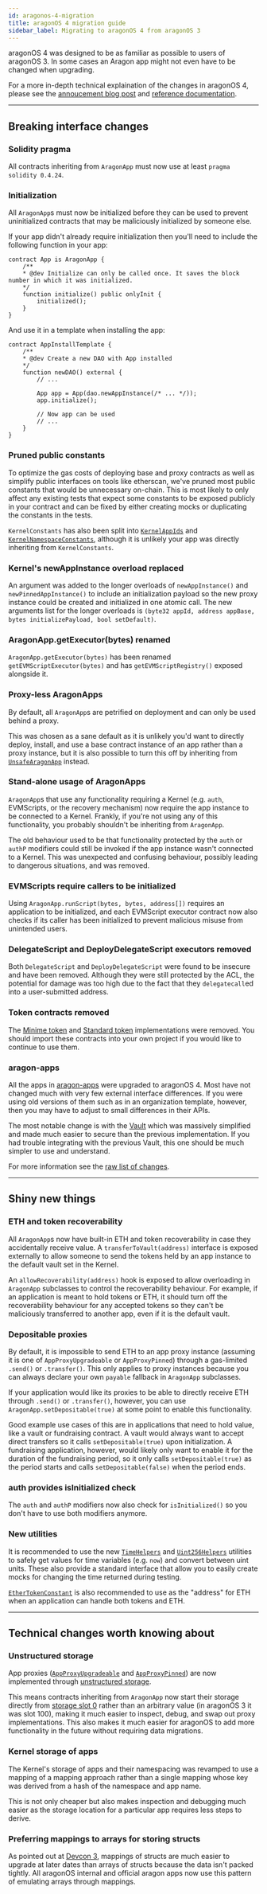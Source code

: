 ```yaml
---
id: aragonos-4-migration
title: aragonOS 4 migration guide
sidebar_label: Migrating to aragonOS 4 from aragonOS 3
---
```


aragonOS 4 was designed to be as familiar as possible to users of aragonOS 3. In some cases an Aragon app might not even have to be changed when upgrading.

For a more in-depth technical explaination of the changes in aragonOS 4, please see the
[annoucement blog post](https://blog.aragon.org/releasing-aragonos-4) and [reference documentation](/docs/aragonos-ref.html).

---
## Breaking interface changes

### Solidity pragma

All contracts inheriting from `AragonApp` must now use at least `pragma solidity 0.4.24`.

### Initialization

All `AragonApp`s must now be initialized before they can be used to prevent uninitialized
contracts that may be maliciously initialized by someone else.

If your app didn't already require initialization then you'll need to include
the following function in your app:

```solidity
contract App is AragonApp {
    /**
    * @dev Initialize can only be called once. It saves the block number in which it was initialized.
    */
    function initialize() public onlyInit {
        initialized();
    }
}
```

And use it in a template when installing the app:

```solidity
contract AppInstallTemplate {
    /**
    * @dev Create a new DAO with App installed
    */
    function newDAO() external {
        // ...

        App app = App(dao.newAppInstance(/* ... */));
        app.initialize();

        // Now app can be used
        // ...
    }
}
```

### Pruned public constants

To optimize the gas costs of deploying base and proxy contracts as well as simplify
public interfaces on tools like etherscan, we've pruned most public constants that would
be unnecessary on-chain. This is most likely to only affect any existing tests that expect
some constants to be exposed publicly in your contract and can be fixed by either
creating mocks or duplicating the constants in the tests.

`KernelConstants` has also been split into [`KernelAppIds`](https://github.com/aragon/aragonOS/blob/v4.0.0/contracts/kernel/KernelConstants.sol#L8)
and [`KernelNamespaceConstants`](https://github.com/aragon/aragonOS/blob/v4.0.0/contracts/kernel/KernelConstants.sol#L20),
although it is unlikely your app was directly inheriting from `KernelConstants`.

### Kernel's newAppInstance overload replaced

An argument was added to the longer overloads of `newAppInstance()` and
`newPinnedAppInstance()` to include an initialization payload so the new proxy instance
could be created and initialized in one atomic call. The new arguments list for the longer
overloads is `(byte32 appId, address appBase, bytes initializePayload, bool setDefault)`.

### AragonApp.getExecutor(bytes) renamed

`AragonApp.getExecutor(bytes)` has been renamed `getEVMScriptExecutor(bytes)` and has
`getEVMScriptRegistry()` exposed alongside it.

### Proxy-less AragonApps

By default, all `AragonApp`s are petrified on deployment and can only be used behind a proxy.

This was chosen as a sane default as it is unlikely you'd want to directly deploy,
install, and use a base contract instance of an app rather than a proxy instance, but it
is also possible to turn this off by inheriting from [`UnsafeAragonApp`](https://github.com/aragon/aragonOS/blob/v4.0.0/contracts/apps/UnsafeAragonApp.sol)
instead.

### Stand-alone usage of AragonApps

`AragonApp`s that use any functionality requiring a Kernel (e.g. `auth`, EVMScripts, or the
recovery mechanism) now require the app instance to be connected to a Kernel. Frankly, if
you're not using any of this functionality, you probably shouldn't be inheriting from
`AragonApp`.

The old behaviour used to be that functionality protected by the `auth` or `authP`
modifiers could still be invoked if the app instance wasn't connected to a
Kernel. This was unexpected and confusing behaviour, possibly leading to dangerous
situations, and was removed.

### EVMScripts require callers to be initialized

Using `AragonApp.runScript(bytes, bytes, address[])` requires an application to be
initialized, and each EVMScript executor contract now also checks if its caller has been
initialized to prevent malicious misuse from unintended users.

### DelegateScript and DeployDelegateScript executors removed

Both `DelegateScript` and `DeployDelegateScript` were found to be insecure and have been
removed. Although they were still protected by the ACL, the potential for damage was too
high due to the fact that they `delegatecall`ed into a user-submitted address.

### Token contracts removed

The [Minime token](https://github.com/Giveth/minime/) and [Standard token](https://github.com/aragon/aragonOS/blob/v3.1.12/contracts/lib/zeppelin/token/StandardToken.sol)
implementations were removed. You should import these contracts into your own project if
you would like to continue to use them.

### aragon-apps

All the apps in [aragon-apps](https://github.com/aragon/aragon-apps) were upgraded to
aragonOS 4. Most have not changed much with very few external interface differences.
If you were using old versions of them such as in an organization template, however, then
you may have to adjust to small differences in their APIs.

The most notable change is with the [Vault](https://github.com/aragon/aragon-apps/blob/master/apps/vault/contracts/Vault.sol)
which was massively simplified and made much easier to secure than the previous implementation.
If you had trouble integrating with the previous Vault, this one should be much simpler to
use and understand.

For more information see the [raw list of changes](https://github.com/aragon/aragonOS/wiki/aragonOS-4:-Updates-to-aragonOS-and-aragon-apps#aragon-apps).

---
## Shiny new things

### ETH and token recoverability

All `AragonApp`s now have built-in ETH and token recoverability in case they accidentally
receive value. A `transferToVault(address)` interface is exposed externally to allow
someone to send the tokens held by an app instance to the default vault set in the
Kernel.

An `allowRecoverability(address)` hook is exposed to allow overloading in
`AragonApp` subclasses to control the recoverability behaviour. For example, if an
application is meant to hold tokens or ETH, it should turn off the recoverability
behaviour for any accepted tokens so they can't be maliciously transferred to another app,
even if it is the default vault.

### Depositable proxies

By default, it is impossible to send ETH to an app proxy instance (assuming it is one of
`AppProxyUpgradeable` or `AppProxyPinned`) through a gas-limited `.send()` or
`.transfer()`. This only applies to proxy instances because you can always declare your
own `payable` fallback in `AragonApp` subclasses.

If your application would like its proxies to be able to directly receive ETH
through `.send()` or `.transfer()`, however, you can use `AragonApp.setDepositable(true)` at some
point to enable this functionality.

Good example use cases of this are in applications that need to hold value, like a vault
or fundraising contract. A vault would always want to accept direct transfers so it calls
`setDepositable(true)` upon initialization. A fundraising application, however, would
likely only want to enable it for the duration of the fundraising period, so it only calls
`setDepositable(true)` as the period starts and calls `setDepositable(false)` when the
period ends.

### auth provides isInitialized check

The `auth` and `authP` modifiers now also check for `isInitialized()` so you don't have
to use both modifiers anymore.

### New utilities

It is recommended to use the new [`TimeHelpers`](https://github.com/aragon/aragonOS/blob/v4.0.0/contracts/common/TimeHelpers.sol)
and [`Uint256Helpers`](https://github.com/aragon/aragonOS/blob/v4.0.0/contracts/common/Uint256Helpers.sol)
utilities to safely get values for time variables (e.g. `now`) and convert between uint
units. These also provide a standard interface that allow you to easily create mocks for
changing the time returned during testing.

[`EtherTokenConstant`](https://github.com/aragon/aragonOS/blob/v4.0.0/contracts/common/EtherTokenConstant.sol)
is also recommended to use as the "address" for ETH when an application can handle both
tokens and ETH.

---
## Technical changes worth knowing about

### Unstructured storage

App proxies ([`AppProxyUpgradeable`](https://github.com/aragon/aragonOS/blob/v4.0.0/contracts/apps/AppProxyUpgradeable.sol)
and [`AppProxyPinned`](https://github.com/aragon/aragonOS/blob/v4.0.0/contracts/apps/AppProxyPinned.sol))
are now implemented through [unstructured storage](https://blog.zeppelinos.org/upgradeability-using-unstructured-storage/).

This means contracts inheriting from `AragonApp` now start their storage directly from
[storage slot 0](https://solidity.readthedocs.io/en/v0.5.0/miscellaneous.html?highlight=layout%20of%20storage#layout-of-state-variables-in-storage)
rather than an arbitrary value (in aragonOS 3 it was slot 100), making it much easier to
inspect, debug, and swap out proxy implementations. This also makes it much easier for
aragonOS to add more functionality in the future without requiring data migrations.

### Kernel storage of apps

The Kernel's storage of apps and their namespacing was revamped to use a mapping of a
mapping approach rather than a single mapping whose key was derived from a hash of the
namespace and app name.

This is not only cheaper but also makes inspection and debugging much easier as the
storage location for a particular app requires less steps to derive.

### Preferring mappings to arrays for storing structs

As pointed out at [Devcon 3](https://www.youtube.com/watch?v=sJ7VECqHFAg&feature=youtu.be&t=9m27s),
mappings of structs are much easier to upgrade at later dates than arrays of structs
because the data isn't packed tightly. All aragonOS internal and official aragon apps now
use this pattern of emulating arrays through mappings.
